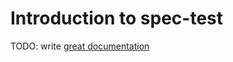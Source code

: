 # Introduction to spec-test

TODO: write [great documentation](http://jacobian.org/writing/what-to-write/)
